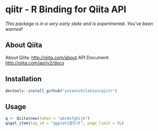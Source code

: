qiitr - R Binding for Qiita API
==========================

*This package is in a very early state and is experimental. You've been warned!*

## About Qiita

About Qiita: http://qiita.com/about
API Document: http://qiita.com/api/v2/docs

## Installation

```r
devtools::install_github("yutannihilation/qiitr")
```

## Usage

```r
q <- Qiita$new(token = "abcdefghijk")
q$get_item(tag_id = "ggplot2逆引き", page_limit = 5L)
```

